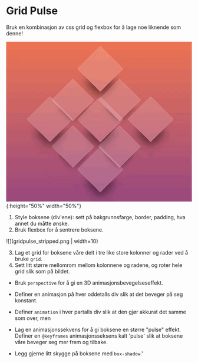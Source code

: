 # Grid Pulse

Bruk en kombinasjon av css grid og flexbox for å lage noe liknende som denne!

![](gridpulse.gif) {:height="50%" width="50%"}

1. Style boksene (div'ene): sett på bakgrunnsfarge, border, padding, hva annet du måtte ønske.
2. Bruk flexbox for å sentrere boksene.

![](gridpulse_stripped.png | width=10)

3. Lag et grid for boksene våre delt i tre like store kolonner og rader ved å bruke ``grid``.
4. Sett litt større mellomrom mellom kolonnene og radene, og roter hele grid slik som på bildet.



* Bruk ``perspective`` for å gi en 3D animasjonsbevegelseseffekt. 
* Definer en animasjon på hver oddetalls div slik at det beveger på seg konstant.
* Definer `animation` i hver partalls div slik at den gjør akkurat det samme som over, men 
* Lag en animasjonssekvens for å gi boksene en større "pulse" effekt. Definer en ``@keyframes`` animasjonsseksens kalt 'pulse' slik at boksene våre beveger seg mer frem og tilbake. 

* Legg gjerne litt skygge på boksene med ``box-shadow``.'  